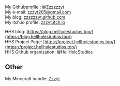 <!--title: Links & Credit-->
<!--description: Come and see us!-->

My Githubprofile : [@Zzzzzzyt](https://www.github.com/Zzzzzzyt)  
My e-mail: [zzzyt205@gmail.com](mailto:zzzyt205@gmail.com)  
My blog: [zzzzzzyt.github.com](https://zzzzzzyt.github.io)  
My itch.io profile: [zzzyt.itch.io](https://zzzyt.itch.io/)  

HHS blog: [https://blog.hellholestudios.top/](https://blog.hellholestudios.top/)  
HHS Project Page: [https://project.hellholestudios.top/](https://project.hellholestudios.top/)  
HHS Github organization: [@HellHoleStudios](https://www.github.com/orgs/HellHoleStudios/)  

## Other
My Minecraft handle: [Zzzyt](https://namemc.com/profile/Zzzyt.1)  
